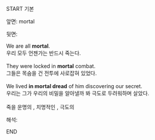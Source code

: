 START
기본

앞면:
mortal


뒷면:
<div>We are all <strong>mortal</strong>. </div><div><div>우리 모두 언젠가는 반드시 죽는다.</div></div><div><br></div><div><div>They were locked in <strong>mortal</strong> combat. </div><div><div>그들은 목숨을 건 전투에 사로잡혀 있었다.</div></div></div><div><br></div><div><div>We lived <b>in mortal dread</b> of him discovering our secret. </div><div>우리는 그가 우리의 비밀을 알아낼까 봐 극도로 두려워하며 살았다.</div></div><div><br></div><div>죽을 운명의 , 치명적인 , 극도의</div>


해석:

END
